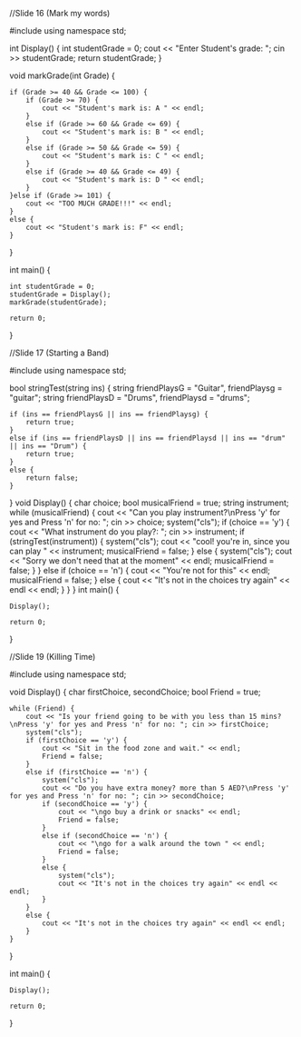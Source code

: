 //Slide 16 (Mark my words)

#include <iostream>
using namespace std;


int Display() {
	int studentGrade = 0;
	cout << "Enter Student's grade: "; cin >> studentGrade;
	return studentGrade;
}

void markGrade(int Grade) {

	if (Grade >= 40 && Grade <= 100) {
		if (Grade >= 70) {
			cout << "Student's mark is: A " << endl;
		}
		else if (Grade >= 60 && Grade <= 69) {
			cout << "Student's mark is: B " << endl;
		}
		else if (Grade >= 50 && Grade <= 59) {
			cout << "Student's mark is: C " << endl;
		}
		else if (Grade >= 40 && Grade <= 49) {
			cout << "Student's mark is: D " << endl;
		}
	}else if (Grade >= 101) {
		cout << "TOO MUCH GRADE!!!" << endl;
	}
	else {
		cout << "Student's mark is: F" << endl;
	}
}

int main() {

	int studentGrade = 0;
	studentGrade = Display();
	markGrade(studentGrade);

	return 0;
}

                                     
                                          
//Slide 17 (Starting a Band)
						      
#include <iostream>
using namespace std;



bool stringTest(string ins) {
	string friendPlaysG = "Guitar", friendPlaysg = "guitar";
	string friendPlaysD = "Drums", friendPlaysd = "drums";


	if (ins == friendPlaysG || ins == friendPlaysg) {
		return true;
	}
	else if (ins == friendPlaysD || ins == friendPlaysd || ins == "drum" || ins == "Drum") {
		return true;
	}
	else {
		return false;
	}

}
void Display() {
	char choice;
	bool musicalFriend = true;
	string instrument;
	while (musicalFriend) {
		cout << "Can you play instrument?\nPress 'y' for yes and Press 'n' for no: "; cin >> choice;
		system("cls");
		if (choice == 'y') {
			cout << "What instrument do you play?: "; cin >> instrument;
			if (stringTest(instrument)) {
				system("cls");
				cout << "cool! you're in, since you can play " << instrument;
				musicalFriend = false;
			}
			else {
				system("cls");
				cout << "Sorry we don't need that at the moment" << endl;
				musicalFriend = false;
			}
		}
		else if (choice == 'n') {
			cout << "You're not for this" << endl;
			musicalFriend = false;
		}
		else {
			cout << "It's not in the choices try again" << endl << endl;
		}
	}
}
int main() {

	Display();

	return 0;
}
	
	
//Slide 19 (Killing Time)
	
#include <iostream>
using namespace std;


void Display() {
	char firstChoice, secondChoice;
	bool Friend = true;
	
	while (Friend) {
		cout << "Is your friend going to be with you less than 15 mins?\nPress 'y' for yes and Press 'n' for no: "; cin >> firstChoice;
		system("cls");
		if (firstChoice == 'y') {
			cout << "Sit in the food zone and wait." << endl;
			Friend = false;
		}
		else if (firstChoice == 'n') {
			system("cls");
			cout << "Do you have extra money? more than 5 AED?\nPress 'y' for yes and Press 'n' for no: "; cin >> secondChoice;
			if (secondChoice == 'y') {
				cout << "\ngo buy a drink or snacks" << endl;
				Friend = false;
			}
			else if (secondChoice == 'n') {
				cout << "\ngo for a walk around the town " << endl;
				Friend = false;
			}
			else {
				system("cls");
				cout << "It's not in the choices try again" << endl << endl;
			}
		}
		else {
			cout << "It's not in the choices try again" << endl << endl;
		}
	}
}

int main() {


	Display();

	return 0;
}
